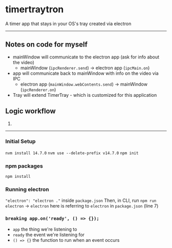 # timertraytron

A timer app that stays in your OS's tray created via electron

---
## Notes on code for myself
- mainWindow will communicate to the electron app (ask for info about the video)
    - mainWindow (`ipcRenderer.send`) -> electron app (`ipcMain.on`)
- app will communicate back to mainWindow with info on the video via IPC
    - electron app (`mainWindow.webContents.send`) -> mainWindow (`ipcRenderer.on`)
- Tray will extend TimerTray - which is customized for this application

## Logic workflow
1. 

---
### Initial Setup
`nvm install 14.7.0`
`nvm use --delete-prefix v14.7.0`
`npm init`

### npm packages
`npm install`

### Running electron
`"electron": "electron ."` inside `package.json`
Then, in CLI, run `npm run electron` -> `electron` here is referring to `electron` in `package.json` (line 7)

### `breaking app.on('ready', () => {});`
- `app` the thing we're listening to
- `ready` the event we're listening for
- `() => {}` the function to run when an event occurs
